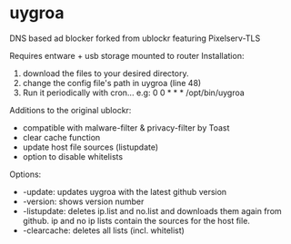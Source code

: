 # uygroa
DNS based ad blocker forked from ublockr featuring Pixelserv-TLS

Requires entware + usb storage mounted to router
Installation:
1. download the files to your desired directory.
2. change the config file's path in uygroa (line 48)
3. Run it periodically with cron... e.g: 0 0 * * * /opt/bin/uygroa

Additions to the original ublockr:
* compatible with malware-filter & privacy-filter by Toast
* clear cache function
* update host file sources (listupdate)
* option to disable whitelists

Options:
* -update: updates uygroa with the latest github version
* -version: shows version number
* -listupdate: deletes ip.list and no.list and downloads them again from github. ip and no ip lists contain the sources for the host file.
* -clearcache: deletes all lists (incl. whitelist)
